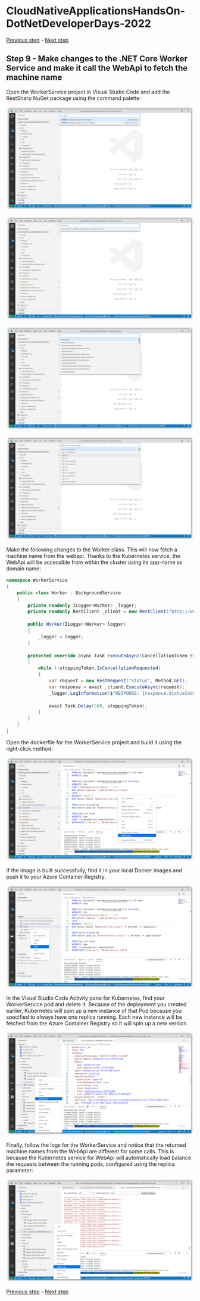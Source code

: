 # CloudNativeApplicationsHandsOn-DotNetDeveloperDays-2022

[Previous step](../step-08/README.md) - [Next step](../step-10/README.md)

## Step 9 - Make changes to the .NET Core Worker Service and make it call the WebApi to fetch the machine name

Open the WorkerService project in Visual Studio Code and add the RestSharp NuGet package using the command palette:

![dotnet new](sshot-48.png)

![dotnet new](sshot-49.png)

![dotnet new](sshot-50.png)

![dotnet new](sshot-51.png)

Make the following changes to the Worker class. This will now fetch a machine name from the webapi. Thanks to the Kubernetes service, the WebApi will be accessible from within the cluster using its app-name as domain name:

```csharp
namespace WorkerService
{
    public class Worker : BackgroundService
    {
        private readonly ILogger<Worker> _logger;
        private readonly RestClient _client = new RestClient("http://webapi");

        public Worker(ILogger<Worker> logger)
        {
            _logger = logger;
        }

        protected override async Task ExecuteAsync(CancellationToken stoppingToken)
        {
            while (!stoppingToken.IsCancellationRequested)
            {
                var request = new RestRequest("status", Method.GET);
                var response = await _client.ExecuteAsync(request);
                _logger.LogInformation($"RESPONSE: {response.StatusCode}, {response.Content}");
                
                await Task.Delay(500, stoppingToken);
            }
        }
    }
}
```

Open the dockerfile for the WorkerService project and build it using the right-click method:

![dotnet new](sshot-52.png)

If the image is built successfully, find it in your local Docker images and push it to your Azure Container Registry.

![dotnet new](sshot-53.png)

In the Visual Studio Code Activity pane for Kubernetes, find your WorkerService pod and delete it. Because of the deployment you created earlier, Kubernetes will spin up a new instance of that Pod because you specified to always have one replica running. Each new instance will be fetched from the Azure Container Registry so it will spin up a new version.

![dotnet new](sshot-54.png)

Finally, follow the logs for the WorkerService and notice that the returned machine names from the WebApi are different for some calls. This is because the Kubernetes service for WebApi will automatically load balance the requests between the running pods, configured using the replica parameter:

![dotnet new](sshot-55.png)

[Previous step](../step-08/README.md) - [Next step](../step-10/README.md)